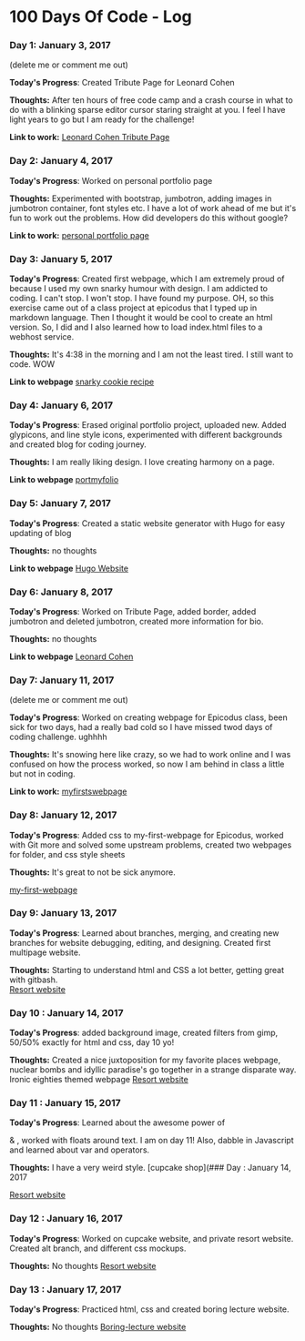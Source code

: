 # 100 Days Of Code - Log

### Day 1: January 3, 2017 
 (delete me or comment me out)

**Today's Progress**: Created Tribute Page for Leonard Cohen

**Thoughts:** After ten hours of free code camp and a crash course in what to do with a blinking sparse editor cursor staring straight at you. I feel I have light years to go but I am ready for the challenge!

**Link to work:** [Leonard Cohen Tribute Page](https://github.com/linjojesan/Leonard-Cohen-Tribute-Page/blob/master/Cohen%20tribute%20page.html)



### Day 2: January 4, 2017 


**Today's Progress**: Worked on personal portfolio page

**Thoughts:** Experimented with bootstrap, jumbotron, adding images in jumbotron container, font styles etc. I have a lot of work ahead of me but it's fun to work out the problems. How did developers do this without google? 

**Link to work:** [personal portfolio page](https://codepen.io/LinjoJesan/pen/jyEMBP)


### Day 3: January 5, 2017 


**Today's Progress**: Created first webpage, which I am extremely proud of because I used my own snarky humour with design. I am addicted to coding. I can't stop. I won't stop. I have found my purpose. OH, so this exercise came out of a class project at epicodus that I typed up in markdown language. Then I thought it would be cool to create an html version. So, I did and I also learned how to load index.html files to a webhost service. 

**Thoughts:**  It's 4:38 in the morning and I am not the least tired. I still want to code. WOW

**Link to webpage** 
[snarky cookie recipe](http://gingersnark.host22.com/gingersnaps.html)

### Day 4: January 6, 2017 
 

**Today's Progress**: Erased original portfolio project, uploaded new. Added glypicons, and line style icons, experimented with different backgrounds and created blog for coding journey. 

**Thoughts:**  I am really liking design. I love creating harmony on a page. 

**Link to webpage** 
[portmyfolio](https://codepen.io/LinjoJesan/pen/jyEMBP)

### Day 5: January 7, 2017 

**Today's Progress**: Created a static website generator with Hugo for easy updating of blog

**Thoughts:**  no thoughts

**Link to webpage** 
[Hugo Website](https://github.com/linjojesan/linjojesan.github.io-two)

### Day 6: January 8, 2017 

**Today's Progress**: Worked on Tribute Page, added border, added jumbotron and deleted jumbotron, created more information for bio. 

**Thoughts:**  no thoughts

**Link to webpage** 
[Leonard Cohen](https://codepen.io/LinjoJesan/pen/GrRXgw)

### Day 7: January 11, 2017 
 (delete me or comment me out)

**Today's Progress**: Worked on creating webpage for Epicodus class, been sick for two days, had a really bad cold so I have missed twod days of coding challenge. ughhhh

**Thoughts:** It's snowing here like crazy, so we had to work online and I was confused on how the process worked, so now I am behind in class a little but not in coding. 

**Link to work:** [myfirstswebpage](https://github.com/linjojesan/my-first-webpage)

### Day 8: January 12, 2017 
 
**Today's Progress**: Added css to my-first-webpage for Epicodus, worked with Git more and solved some upstream problems, created two webpages for folder, and css style sheets

**Thoughts:** It's great to not be sick anymore. 

[my-first-webpage](https://github.com/linjojesan/my-first-webpage-epicodus)

### Day 9: January 13, 2017 
 
**Today's Progress**: Learned about branches, merging, and creating new branches for website debugging, editing, and designing. Created first multipage website.

**Thoughts:** Starting to understand html and CSS a lot better, getting great with gitbash.  
[Resort website](https://github.com/linjojesan/private-resort-wb)

### Day 10 : January 14, 2017 
 
**Today's Progress**: added background image, created filters from gimp, 50/50% exactly for html and css, day 10 yo!

**Thoughts:** Created a nice juxtoposition for my favorite places webpage, nuclear bombs and idyllic paradise's go together in a strange disparate way. Ironic eighties themed webpage
[Resort website](https://linjojesan.github.io/my-first-webpage-epicodus)

### Day 11 : January 15, 2017 
 
**Today's Progress**: Learned about the awesome power of <div> & <span>, worked with floats around text. I am on day 11! Also, dabble in Javascript and learned about var and operators. 

**Thoughts:** I have a very weird style. 
[cupcake shop](### Day : January 14, 2017 
 
[Resort website](https://github.com/linjojesan/cupcakefreak)

### Day 12 : January 16, 2017 
 
**Today's Progress**: Worked on cupcake website, and private resort website. Created alt branch, and different css mockups. 
 
**Thoughts:** No thoughts
[Resort website](https://github.com/linjojesan/private-resort-wb)


### Day 13 : January 17, 2017 
 
**Today's Progress**: Practiced html, css and created boring lecture website. 
 
**Thoughts:** No thoughts
[Boring-lecture website](https://github.com/linjojesan/boring-lecture)





